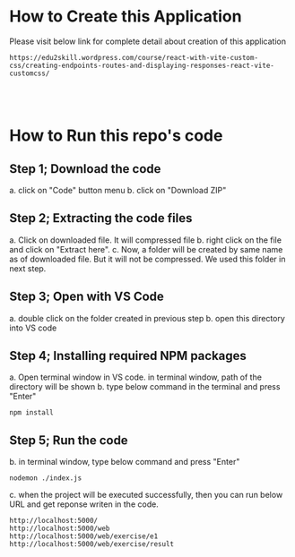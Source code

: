 # How to Create this Application

Please visit below link for complete detail about creation of this application

```
https://edu2skill.wordpress.com/course/react-with-vite-custom-css/creating-endpoints-routes-and-displaying-responses-react-vite-customcss/
```

<br />
<br />

# How to Run this repo's code

## Step 1; Download the code

a. click on "Code" button menu
b. click on "Download ZIP"

## Step 2; Extracting the code files

a. Click on downloaded file. It will compressed file
b. right click on the file and click on "Extract here".
c. Now, a folder will be created by same name as of downloaded file. But it will not be compressed. We used this folder in next step.

## Step 3; Open with VS Code

a. double click on the folder created in previous step
b. open this directory into VS code

## Step 4; Installing required NPM packages

a. Open terminal window in VS code. in terminal window, path of the directory will be shown
b. type below command in the terminal and press "Enter"

```
npm install
```

## Step 5; Run the code

b. in terminal window, type below command and press "Enter"

```
nodemon ./index.js
```

c. when the project will be executed successfully, then you can run below URL and get reponse writen in the code.

```
http://localhost:5000/
http://localhost:5000/web
http://localhost:5000/web/exercise/e1
http://localhost:5000/web/exercise/result
```
